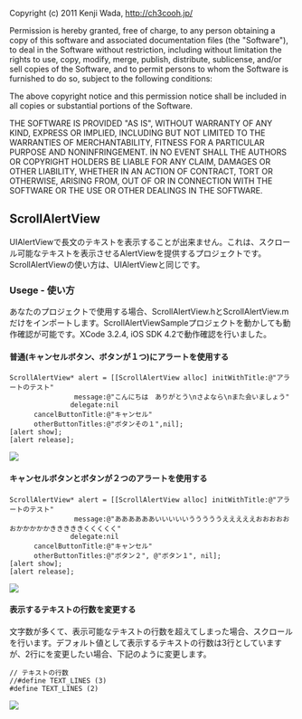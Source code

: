Copyright (c) 2011 Kenji Wada, http://ch3cooh.jp/

Permission is hereby granted, free of charge, to any person obtaining
a copy of this software and associated documentation files (the
"Software"), to deal in the Software without restriction, including
without limitation the rights to use, copy, modify, merge, publish,
distribute, sublicense, and/or sell copies of the Software, and to
permit persons to whom the Software is furnished to do so, subject to
the following conditions:

The above copyright notice and this permission notice shall be
included in all copies or substantial portions of the Software.

THE SOFTWARE IS PROVIDED "AS IS", WITHOUT WARRANTY OF ANY KIND,
EXPRESS OR IMPLIED, INCLUDING BUT NOT LIMITED TO THE WARRANTIES OF
MERCHANTABILITY, FITNESS FOR A PARTICULAR PURPOSE AND
NONINFRINGEMENT. IN NO EVENT SHALL THE AUTHORS OR COPYRIGHT HOLDERS BE
LIABLE FOR ANY CLAIM, DAMAGES OR OTHER LIABILITY, WHETHER IN AN ACTION
OF CONTRACT, TORT OR OTHERWISE, ARISING FROM, OUT OF OR IN CONNECTION
WITH THE SOFTWARE OR THE USE OR OTHER DEALINGS IN THE SOFTWARE.

## ScrollAlertView

UIAlertViewで長文のテキストを表示することが出来ません。これは、スクロール可能なテキストを表示させるAlertViewを提供するプロジェクトです。ScrollAlertViewの使い方は、UIAlertViewと同じです。

### Usege - 使い方

あなたのプロジェクトで使用する場合、ScrollAlertView.hとScrollAlertView.mだけをインポートします。ScrollAlertViewSampleプロジェクトを動かしても動作確認が可能です。XCode 3.2.4, iOS SDK 4.2で動作確認を行いました。

#### 普通(キャンセルボタン、ボタンが１つ)にアラートを使用する

```objc
ScrollAlertView* alert = [[ScrollAlertView alloc] initWithTitle:@"アラートのテスト"  
                message:@"こんにちは　ありがとう\nさよなら\nまた会いましょう"
               delegate:nil
      cancelButtonTitle:@"キャンセル" 
      otherButtonTitles:@"ボタンその１",nil];
[alert show];
[alert release];
```
![](http://cdn-ak.f.st-hatena.com/images/fotolife/c/ch3cooh393/20110718/20110718223044.png)

#### キャンセルボタンとボタンが２つのアラートを使用する

```objc
ScrollAlertView* alert = [[ScrollAlertView alloc] initWithTitle:@"アラートのテスト"  
                message:@"ああああああいいいいいうううううえええええおおおおおおかかかかかきききききくくくくく"
               delegate:nil
      cancelButtonTitle:@"キャンセル" 
      otherButtonTitles:@"ボタン２", @"ボタン１", nil];
[alert show];
[alert release];
```

![](http://cdn-ak.f.st-hatena.com/images/fotolife/c/ch3cooh393/20110718/20110718223046.png)

#### 表示するテキストの行数を変更する

文字数が多くて、表示可能なテキストの行数を超えてしまった場合、スクロールを行います。デフォルト値として表示するテキストの行数は3行としていますが、2行にを変更したい場合、下記のように変更します。

```objc
// テキストの行数
//#define TEXT_LINES (3)
#define TEXT_LINES (2)
```
![](http://cdn-ak.f.st-hatena.com/images/fotolife/c/ch3cooh393/20110718/20110718223047.png)
